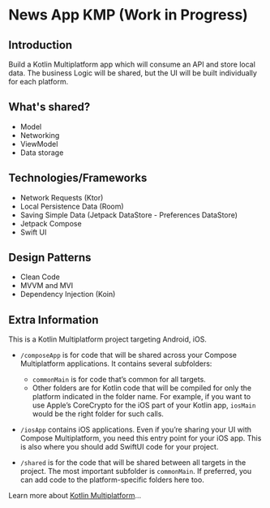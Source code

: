 # News App KMP (Work in Progress)

## Introduction
Build a Kotlin Multiplatform app which will consume an API and store local data. The business Logic will be shared, but the UI will be built individually for each platform.

## What's shared?

* Model
* Networking
* ViewModel
* Data storage

## Technologies/Frameworks

* Network Requests (Ktor)
* Local Persistence Data (Room)
* Saving Simple Data (Jetpack DataStore - Preferences DataStore)
* Jetpack Compose
* Swift UI

## Design Patterns

* Clean Code
* MVVM and MVI
* Dependency Injection (Koin)

## Extra Information

This is a Kotlin Multiplatform project targeting Android, iOS.

* `/composeApp` is for code that will be shared across your Compose Multiplatform applications.
  It contains several subfolders:
  - `commonMain` is for code that’s common for all targets.
  - Other folders are for Kotlin code that will be compiled for only the platform indicated in the folder name.
    For example, if you want to use Apple’s CoreCrypto for the iOS part of your Kotlin app,
    `iosMain` would be the right folder for such calls.

* `/iosApp` contains iOS applications. Even if you’re sharing your UI with Compose Multiplatform, 
  you need this entry point for your iOS app. This is also where you should add SwiftUI code for your project.

* `/shared` is for the code that will be shared between all targets in the project.
  The most important subfolder is `commonMain`. If preferred, you can add code to the platform-specific folders here too.


Learn more about [Kotlin Multiplatform](https://www.jetbrains.com/help/kotlin-multiplatform-dev/get-started.html)…
